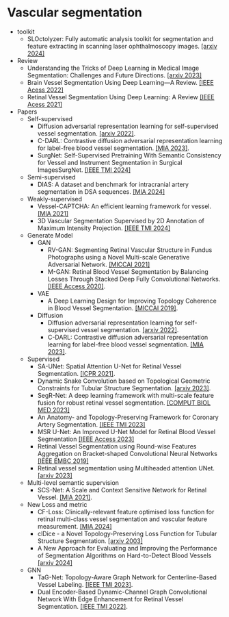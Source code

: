 # Vascular segmentation
* toolkit
  * SLOctolyzer: Fully automatic analysis toolkit for segmentation and feature extracting in scanning laser ophthalmoscopy images.
  [[arxiv 2024]](https://arxiv.org/abs/2406.16466)
* Review
  * Understanding the Tricks of Deep Learning in Medical Image Segmentation: Challenges and Future Directions.
  [[arxiv 2023]](https://arxiv.org/pdf/2209.10307)
  * Brain Vessel Segmentation Using Deep Learning—A Review.
  [[IEEE Acess 2022]](https://ieeexplore.ieee.org/stamp/stamp.jsp?tp=&arnumber=9919808)
  * Retinal Vessel Segmentation Using Deep Learning: A Review
  [[IEEE Acess 2021]](https://ieeexplore.ieee.org/stamp/stamp.jsp?tp=&arnumber=9504555)
* Papers
  * Self-supervised
    * Diffusion adversarial representation learning for self-supervised vessel segmentation.
    [[arxiv 2022]](https://arxiv.org/pdf/2209.14566).<br>
    * C-DARL: Contrastive diffusion adversarial representation learning for label-free blood vessel segmentation.
    [[MIA 2023]](https://doi.org/10.1016/j.media.2023.103022).<br>
    * SurgNet: Self-Supervised Pretraining With Semantic Consistency for Vessel and Instrument Segmentation in Surgical ImagesSurgNet.
    [[IEEE TMI 2024]](https://ieeexplore.ieee.org/document/10354412)
  * Semi-supervised
    * DIAS: A dataset and benchmark for intracranial artery segmentation in DSA sequences.
    [[MIA 2024]](https://doi.org/10.1016/j.media.2024.103247)
  * Weakly-supervised
    * Vessel-CAPTCHA: An efficient learning framework for vessel.
    [[MIA 2021]](https://doi.org/10.1016/j.media.2021.102263)
    * 3D Vascular Segmentation Supervised by 2D Annotation of Maximum Intensity Projection.
    [[IEEE TMI 2024]](https://ieeexplore.ieee.org/abstract/document/10423041)
  * Generate Model
    * GAN
       * RV-GAN: Segmenting Retinal Vascular Structure in Fundus Photographs using a Novel Multi-scale Generative Adversarial Network.
       [[MICCAI 2021]](https://arxiv.org/abs/2101.00535)
       * M-GAN: Retinal Blood Vessel Segmentation by Balancing Losses Through Stacked Deep Fully Convolutional Networks.
       [[IEEE Access 2020]](https://ieeexplore.ieee.org/stamp/stamp.jsp?tp=&arnumber=9162010).
    * VAE
       * A Deep Learning Design for Improving Topology Coherence in Blood Vessel Segmentation.
       [[MICCAI 2019]](https://link.springer.com/chapter/10.1007/978-3-030-32239-7_11).<br>
    * Diffusion
       * Diffusion adversarial representation learning for self-supervised vessel segmentation.
       [[arxiv 2022]](https://arxiv.org/pdf/2209.14566).<br>
       * C-DARL: Contrastive diffusion adversarial representation learning for label-free blood vessel segmentation.
       [[MIA 2023]](https://doi.org/10.1016/j.media.2023.103022).<br>
  * Supervised
    * SA-UNet: Spatial Attention U-Net for Retinal Vessel Segmentation.
    [[ICPR 2021]](https://ieeexplore.ieee.org/search/searchresult.jsp?newsearch=true&queryText=SA-UNet:%20Spatial%20Attention%20U-Net%20for%20Retinal%20Vessel%20Segmentation).<br>
    * Dynamic Snake Convolution based on Topological Geometric Constraints for Tubular Structure Segmentation.
    [[arxiv 2023]](https://arxiv.org/pdf/2307.08388).
    * SegR-Net: A deep learning framework with multi-scale feature fusion for robust retinal vessel segmentation.
    [[COMPUT BIOL MED 2023]](https://doi.org/10.1016/j.compbiomed.2023.107132)
    * An Anatomy- and Topology-Preserving Framework for Coronary Artery Segmentation.
    [[IEEE TMI 2023]](https://ieeexplore.ieee.org/abstract/document/10265156/authors#authors)
    * MSR U-Net: An Improved U-Net Model for Retinal Blood Vessel Segmentation
    [[IEEE Access 2023]](https://ieeexplore.ieee.org/document/10373855)
    * Retinal Vessel Segmentation using Round-wise Features Aggregation on Bracket-shaped Convolutional Neural Networks
    [[IEEE EMBC 2019]](https://ieeexplore.ieee.org/document/8856552/keywords#keywords)
    * Retinal vessel segmentation using Multiheaded attention UNet.
    [[arxiv 2023]](https://ieeexplore.ieee.org/document/10156875)
  * Multi-level semantic supervision
    * SCS-Net: A Scale and Context Sensitive Network for Retinal Vessel.
    [[MIA 2021]](https://www.sciencedirect.com/science/article/abs/pii/S1361841521000712).
  * New Loss and metric
    * CF-Loss: Clinically-relevant feature optimised loss function for retinal multi-class vessel segmentation and vascular feature measurement.
    [[MIA 2024]](https://www.sciencedirect.com/science/article/abs/pii/S1361841524000239?via%3Dihub)
    * clDice - a Novel Topology-Preserving Loss Function for Tubular Structure Segmentation.
    [[arxiv 2003]](https://arxiv.org/pdf/2003.07311)
    * A New Approach for Evaluating and Improving the Performance of Segmentation Algorithms on Hard-to-Detect Blood Vessels
    [[arxiv 2024]](https://www.researchgate.net/publication/381580170_A_New_Approach_for_Evaluating_and_Improving_the_Performance_of_Segmentation_Algorithms_on_Hard-to-Detect_Blood_Vessels)
  * GNN
    * TaG-Net: Topology-Aware Graph Network for Centerline-Based Vessel Labeling.
    [[IEEE TMI 2023]](https://ieeexplore.ieee.org/document/10032183).<br>
    * Dual Encoder-Based Dynamic-Channel Graph Convolutional Network With Edge Enhancement for Retinal Vessel Segmentation.
    [[IEEE TMI 2022]](https://ieeexplore.ieee.org/document/9714302).<br>
